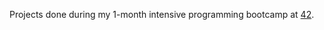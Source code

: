 Projects done during my 1-month intensive programming bootcamp at [42](https://42.fr/en/homepage/).
